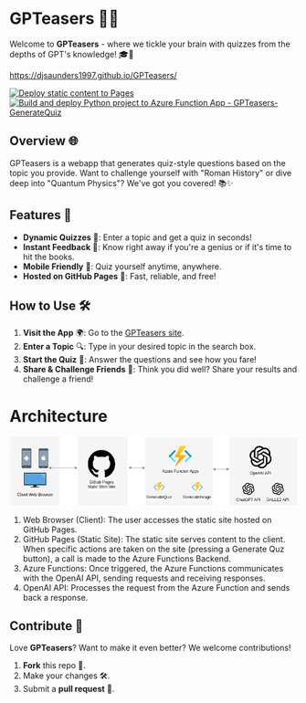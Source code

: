 # GPTeasers 🧠💡

Welcome to **GPTeasers** - where we tickle your brain with quizzes from the depths of GPT's knowledge! 🎓🤖

https://djsaunders1997.github.io/GPTeasers/

[![Deploy static content to Pages](https://github.com/DJSaunders1997/GPTeasers/actions/workflows/static.yml/badge.svg)](https://github.com/DJSaunders1997/GPTeasers/actions/workflows/static.yml)
[![Build and deploy Python project to Azure Function App - GPTeasers-GenerateQuiz](https://github.com/DJSaunders1997/GPTeasers/actions/workflows/intial_gpteasers-generatequiz.yml/badge.svg)](https://github.com/DJSaunders1997/GPTeasers/actions/workflows/intial_gpteasers-generatequiz.yml)

## Overview 🌐

GPTeasers is a webapp that generates quiz-style questions based on the topic you provide. Want to challenge yourself with "Roman History" or dive deep into "Quantum Physics"? We've got you covered! 📚✨

## Features 🌟

- **Dynamic Quizzes** 📝: Enter a topic and get a quiz in seconds!
- **Instant Feedback** 💬: Know right away if you're a genius or if it's time to hit the books.
- **Mobile Friendly** 📱: Quiz yourself anytime, anywhere.
- **Hosted on GitHub Pages** 🚀: Fast, reliable, and free!

## How to Use 🛠️

1. **Visit the App** 🌍: Go to the [GPTeasers site](https://djsaunders1997.github.io/GPTeasers/).
2. **Enter a Topic** 🔍: Type in your desired topic in the search box.
3. **Start the Quiz** 🎉: Answer the questions and see how you fare!
4. **Share & Challenge Friends** 🤝: Think you did well? Share your results and challenge a friend!


# Architecture

![Architecture Diagram](./Architecture.drawio.png)

1. Web Browser (Client): The user accesses the static site hosted on GitHub Pages.
2. GitHub Pages (Static Site): The static site serves content to the client. When specific actions are taken on the site (pressing a Generate Quz button), a call is made to the Azure Functions Backend.
3. Azure Functions: Once triggered, the Azure Functions communicates with the OpenAI API, sending requests and receiving responses.
4. OpenAI API: Processes the request from the Azure Function and sends back a response.

## Contribute 🤲

Love **GPTeasers**? Want to make it even better? We welcome contributions!

1. **Fork** this repo 🍴.
2. Make your changes 🛠️.
3. Submit a **pull request** 👥.

